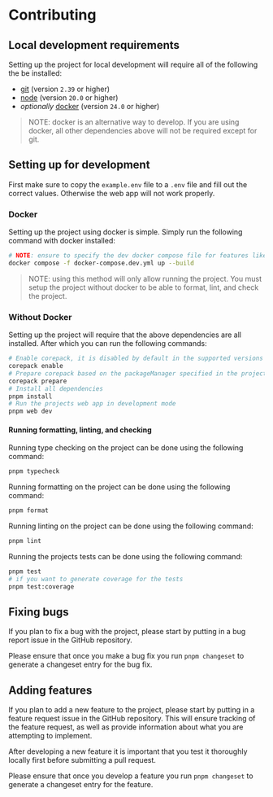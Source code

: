 # Contributing

## Local development requirements

Setting up the project for local development will require all of the following the be installed:

- [git](https://git-scm.com/) (version `2.39` or higher)
- [node](https://nodejs.org/en) (version `20.0` or higher)
- *optionally* [docker](https://www.docker.com/) (version `24.0` or higher)
> NOTE: docker is an alternative way to develop. If you are using docker, all other dependencies above will not be required except for git.

## Setting up for development

First make sure to copy the `example.env` file to a `.env` file and fill out the correct values. Otherwise the web app will not work properly.

### Docker

Setting up the project using docker is simple. Simply run the following command with docker installed:

```sh
# NOTE: ensure to specify the dev docker compose file for features like hot reload when code changes
docker compose -f docker-compose.dev.yml up --build
```
> NOTE: using this method will only allow running the project. You must setup the project without docker to be able to format, lint, and check the project.

### Without Docker

Setting up the project will require that the above dependencies are all installed. After which you can run the following commands:

```sh
# Enable corepack, it is disabled by default in the supported versions of NodeJS
corepack enable
# Prepare corepack based on the packageManager specified in the projects package.json
corepack prepare
# Install all dependencies
pnpm install
# Run the projects web app in development mode
pnpm web dev
```

#### Running formatting, linting, and checking

Running type checking on the project can be done using the following command:

```sh
pnpm typecheck
```

Running formatting on the project can be done using the following command:

```sh
pnpm format
```

Running linting on the project can be done using the following command:

```sh
pnpm lint
```

Running the projects tests can be done using the following command:

```sh
pnpm test
# if you want to generate coverage for the tests
pnpm test:coverage
```

## Fixing bugs

If you plan to fix a bug with the project, please start by putting in a bug report issue in the GitHub repository.

Please ensure that once you make a bug fix you run `pnpm changeset` to generate a changeset entry for the bug fix.

## Adding features

If you plan to add a new feature to the project, please start by putting in a feature request issue in the GitHub repository. This will ensure tracking of the feature request, as well as provide information about what you are attempting to implement.

After developing a new feature it is important that you test it thoroughly locally first before submitting a pull request.

Please ensure that once you develop a feature you run `pnpm changeset` to generate a changeset entry for the feature.
